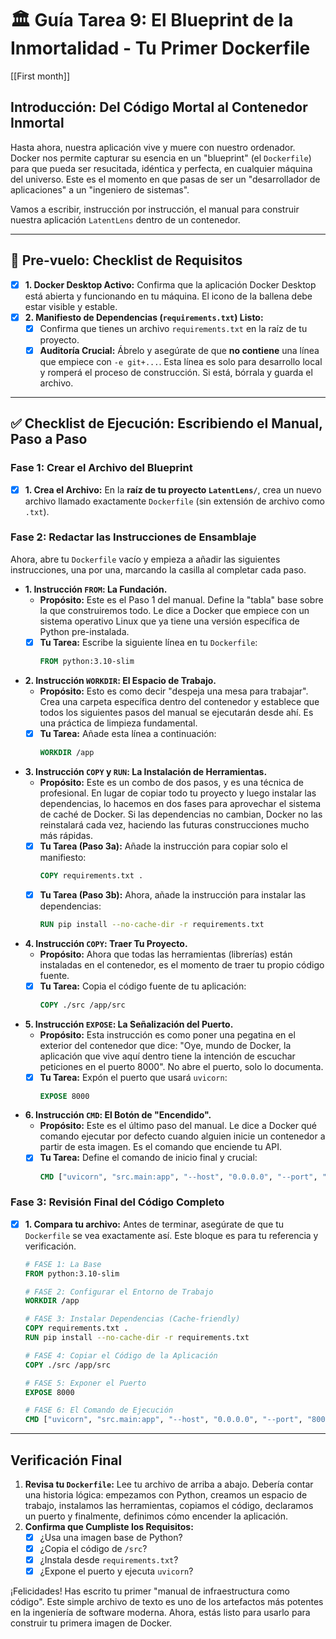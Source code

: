 # 🏛️ Guía Tarea 9: El Blueprint de la Inmortalidad - Tu Primer Dockerfile

[[First month]]

## Introducción: Del Código Mortal al Contenedor Inmortal

Hasta ahora, nuestra aplicación vive y muere con nuestro ordenador. Docker nos permite capturar su esencia en un "blueprint" (el `Dockerfile`) para que pueda ser resucitada, idéntica y perfecta, en cualquier máquina del universo. Este es el momento en que pasas de ser un "desarrollador de aplicaciones" a un "ingeniero de sistemas".

Vamos a escribir, instrucción por instrucción, el manual para construir nuestra aplicación `LatentLens` dentro de un contenedor.

---

## 🚦 Pre-vuelo: Checklist de Requisitos

- [x] **1. Docker Desktop Activo:** Confirma que la aplicación Docker Desktop está abierta y funcionando en tu máquina. El icono de la ballena debe estar visible y estable.
- [x] **2. Manifiesto de Dependencias (`requirements.txt`) Listo:**
    - [x] Confirma que tienes un archivo `requirements.txt` en la raíz de tu proyecto.
    - [x] **Auditoría Crucial:** Ábrelo y asegúrate de que **no contiene** una línea que empiece con `-e git+...`. Esta línea es solo para desarrollo local y romperá el proceso de construcción. Si está, bórrala y guarda el archivo.

---

## ✅ Checklist de Ejecución: Escribiendo el Manual, Paso a Paso

### **Fase 1: Crear el Archivo del Blueprint**

- [x] **1. Crea el Archivo:** En la **raíz de tu proyecto `LatentLens/`**, crea un nuevo archivo llamado exactamente `Dockerfile` (sin extensión de archivo como `.txt`).

### **Fase 2: Redactar las Instrucciones de Ensamblaje**

Ahora, abre tu `Dockerfile` vacío y empieza a añadir las siguientes instrucciones, una por una, marcando la casilla al completar cada paso.

- **1. Instrucción `FROM`: La Fundación.**
    - **Propósito:** Este es el Paso 1 del manual. Define la "tabla" base sobre la que construiremos todo. Le dice a Docker que empiece con un sistema operativo Linux que ya tiene una versión específica de Python pre-instalada.
    - [x] **Tu Tarea:** Escribe la siguiente línea en tu `Dockerfile`:
      ```dockerfile
      FROM python:3.10-slim
      ```

- **2. Instrucción `WORKDIR`: El Espacio de Trabajo.**
    - **Propósito:** Esto es como decir "despeja una mesa para trabajar". Crea una carpeta específica dentro del contenedor y establece que todos los siguientes pasos del manual se ejecutarán desde ahí. Es una práctica de limpieza fundamental.
    - [x] **Tu Tarea:** Añade esta línea a continuación:
      ```dockerfile
      WORKDIR /app
      ```

- **3. Instrucción `COPY` y `RUN`: La Instalación de Herramientas.**
    - **Propósito:** Este es un combo de dos pasos, y es una técnica de profesional. En lugar de copiar todo tu proyecto y luego instalar las dependencias, lo hacemos en dos fases para aprovechar el sistema de caché de Docker. Si las dependencias no cambian, Docker no las reinstalará cada vez, haciendo las futuras construcciones mucho más rápidas.
    - [x] **Tu Tarea (Paso 3a):** Añade la instrucción para copiar solo el manifiesto:
      ```dockerfile
      COPY requirements.txt .
      ```
    - [x] **Tu Tarea (Paso 3b):** Ahora, añade la instrucción para instalar las dependencias:
      ```dockerfile
      RUN pip install --no-cache-dir -r requirements.txt
      ```

- **4. Instrucción `COPY`: Traer Tu Proyecto.**
    - **Propósito:** Ahora que todas las herramientas (librerías) están instaladas en el contenedor, es el momento de traer tu propio código fuente.
    - [x] **Tu Tarea:** Copia el código fuente de tu aplicación:
      ```dockerfile
      COPY ./src /app/src
      ```

- **5. Instrucción `EXPOSE`: La Señalización del Puerto.**
    - **Propósito:** Esta instrucción es como poner una pegatina en el exterior del contenedor que dice: "Oye, mundo de Docker, la aplicación que vive aquí dentro tiene la intención de escuchar peticiones en el puerto 8000". No abre el puerto, solo lo documenta.
    - [x] **Tu Tarea:** Expón el puerto que usará `uvicorn`:
      ```dockerfile
      EXPOSE 8000
      ```

- **6. Instrucción `CMD`: El Botón de "Encendido".**
    - **Propósito:** Este es el último paso del manual. Le dice a Docker qué comando ejecutar por defecto cuando alguien inicie un contenedor a partir de esta imagen. Es el comando que enciende tu API.
    - [x] **Tu Tarea:** Define el comando de inicio final y crucial:
      ```dockerfile
      CMD ["uvicorn", "src.main:app", "--host", "0.0.0.0", "--port", "8000"]
      ```

### **Fase 3: Revisión Final del Código Completo**

- [x] **1. Compara tu archivo:** Antes de terminar, asegúrate de que tu `Dockerfile` se vea exactamente así. Este bloque es para tu referencia y verificación.

    ```dockerfile
    # FASE 1: La Base
    FROM python:3.10-slim

    # FASE 2: Configurar el Entorno de Trabajo
    WORKDIR /app

    # FASE 3: Instalar Dependencias (Cache-friendly)
    COPY requirements.txt .
    RUN pip install --no-cache-dir -r requirements.txt

    # FASE 4: Copiar el Código de la Aplicación
    COPY ./src /app/src

    # FASE 5: Exponer el Puerto
    EXPOSE 8000

    # FASE 6: El Comando de Ejecución
    CMD ["uvicorn", "src.main:app", "--host", "0.0.0.0", "--port", "8000"]
    ```

---

## Verificación Final

1.  **Revisa tu `Dockerfile`:** Lee tu archivo de arriba a abajo. Debería contar una historia lógica: empezamos con Python, creamos un espacio de trabajo, instalamos las herramientas, copiamos el código, declaramos un puerto y finalmente, definimos cómo encender la aplicación.
2.  **Confirma que Cumpliste los Requisitos:**
    - [x] ¿Usa una imagen base de Python?
    - [x] ¿Copia el código de `/src`?
    - [x] ¿Instala desde `requirements.txt`?
    - [x] ¿Expone el puerto y ejecuta `uvicorn`?

¡Felicidades! Has escrito tu primer "manual de infraestructura como código". Este simple archivo de texto es uno de los artefactos más potentes en la ingeniería de software moderna. Ahora, estás listo para usarlo para construir tu primera imagen de Docker.